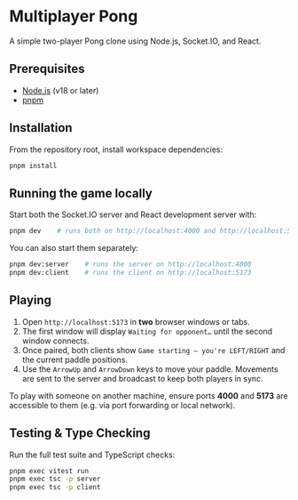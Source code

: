 # Multiplayer Pong

A simple two-player Pong clone using Node.js, Socket.IO, and React.

## Prerequisites

- [Node.js](https://nodejs.org/) (v18 or later)
- [pnpm](https://pnpm.io/)

## Installation

From the repository root, install workspace dependencies:

```bash
pnpm install
```

## Running the game locally

Start both the Socket.IO server and React development server with:

```bash
pnpm dev    # runs both on http://localhost:4000 and http://localhost:5173
```

You can also start them separately:

```bash
pnpm dev:server    # runs the server on http://localhost:4000
pnpm dev:client    # runs the client on http://localhost:5173
```

## Playing

1. Open `http://localhost:5173` in **two** browser windows or tabs.
2. The first window will display `Waiting for opponent…` until the second window connects.
3. Once paired, both clients show `Game starting — you're LEFT/RIGHT` and the current paddle positions.
4. Use the `ArrowUp` and `ArrowDown` keys to move your paddle. Movements are sent to the server and broadcast to keep both players in sync.

To play with someone on another machine, ensure ports **4000** and **5173** are accessible to them (e.g. via port forwarding or local network).

## Testing & Type Checking

Run the full test suite and TypeScript checks:

```bash
pnpm exec vitest run
pnpm exec tsc -p server
pnpm exec tsc -p client
```

